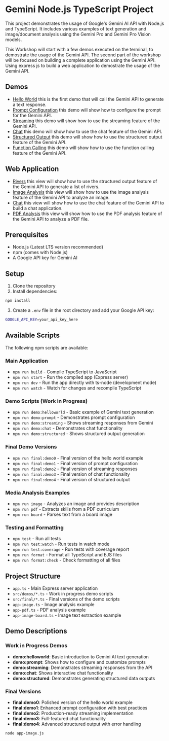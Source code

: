# Gemini Node.js TypeScript Project

This project demonstrates the usage of Google's Gemini AI API with Node.js and TypeScript. It includes various examples of text generation and image/document analysis using the Gemini Pro and Gemini Pro Vision models.

This Workshop will start with a few demos executed on the terminal, to demostrate the usage of the Gemini API. The second part of the workshop will be focused on building a complete application using the Gemini API. Using express js to build a web application to demostrate the usage of the Gemini API.

## Demos

- [Hello World](./src/demos/demo-0-hello-world.ts) this is the first demo that will call the Gemini API to generate a text response.
- [Prompt Configuration](./src/demos/demo-1-prompt-configuration.ts) this demo will show how to configure the prompt for the Gemini API.
- [Streaming](./src/demos/demo-2-streaming.ts) this demo will show how to use the streaming feature of the Gemini API.
- [Chat](./src/demos/demo-3-chat.ts) this demo will show how to use the chat feature of the Gemini API.
- [Structured Output](./src/demos/demo-4-structured-output.ts) this demo will show how to use the structured output feature of the Gemini API.
- [Function Calling](./src/demos/demo-5-function-calling.ts) this demo will show how to use the function calling feature of the Gemini API.

## Web Application

- [Rivers](./src/views/rivers.ejs) this view will show how to use the structured output feature of the Gemini API to generate a list of rivers.
- [Image Analysis](./src/views/image-analysis.ejs) this view will show how to use the image analysis feature of the Gemini API to analyze an image.
- [Chat](./src/views/chat.ejs) this view will show how to use the chat feature of the Gemini API to build a chat application.
- [PDF Analysis](./src/views/pdf-analysis.ejs) this view will show how to use the PDF analysis feature of the Gemini API to analyze a PDF file.
## Prerequisites

- Node.js (Latest LTS version recommended)
- npm (comes with Node.js)
- A Google API key for Gemini AI

## Setup

1. Clone the repository
2. Install dependencies:
```bash
npm install
```
3. Create a `.env` file in the root directory and add your Google API key:
```bash
GOOGLE_API_KEY=your_api_key_here
```

## Available Scripts

The following npm scripts are available:

### Main Application
- `npm run build` - Compile TypeScript to JavaScript
- `npm run start` - Run the compiled app (Express server)
- `npm run dev` - Run the app directly with ts-node (development mode)
- `npm run watch` - Watch for changes and recompile TypeScript

### Demo Scripts (Work in Progress)
- `npm run demo:helloworld` - Basic example of Gemini text generation
- `npm run demo:prompt` - Demonstrates prompt configuration
- `npm run demo:streaming` - Shows streaming responses from Gemini
- `npm run demo:chat` - Demonstrates chat functionality
- `npm run demo:structured` - Shows structured output generation

### Final Demo Versions
- `npm run final:demo0` - Final version of the hello world example
- `npm run final:demo1` - Final version of prompt configuration
- `npm run final:demo2` - Final version of streaming responses
- `npm run final:demo3` - Final version of chat functionality
- `npm run final:demo4` - Final version of structured output

### Media Analysis Examples
- `npm run image` - Analyzes an image and provides description
- `npm run pdf` - Extracts skills from a PDF curriculum
- `npm run board` - Parses text from a board image

### Testing and Formatting
- `npm test` - Run all tests
- `npm run test:watch` - Run tests in watch mode
- `npm run test:coverage` - Run tests with coverage report
- `npm run format` - Format all TypeScript and EJS files
- `npm run format:check` - Check formatting of all files

## Project Structure

- `app.ts` - Main Express server application
- `src/demos/*.ts` - Work in progress demo scripts
- `src/final/*.ts` - Final versions of the demo scripts
- `app-image.ts` - Image analysis example
- `app-pdf.ts` - PDF analysis example
- `app-image-board.ts` - Image text extraction example

## Demo Descriptions

### Work in Progress Demos
- **demo:helloworld**: Basic introduction to Gemini AI text generation
- **demo:prompt**: Shows how to configure and customize prompts
- **demo:streaming**: Demonstrates streaming responses from the API
- **demo:chat**: Shows interactive chat functionality
- **demo:structured**: Demonstrates generating structured data outputs

### Final Versions
- **final:demo0**: Polished version of the hello world example
- **final:demo1**: Enhanced prompt configuration with best practices
- **final:demo2**: Production-ready streaming implementation
- **final:demo3**: Full-featured chat functionality
- **final:demo4**: Advanced structured output with error handling

```bash
node app-image.js
```
